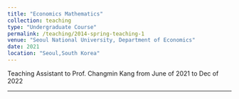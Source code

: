 ```yaml
---
title: "Economics Mathematics"
collection: teaching
type: "Undergraduate Course"
permalink: /teaching/2014-spring-teaching-1
venue: "Seoul National University, Department of Economics"
date: 2021
location: "Seoul,South Korea"
---
```


Teaching Assistant to Prof. Changmin Kang from June of 2021 to Dec of 2022

---
